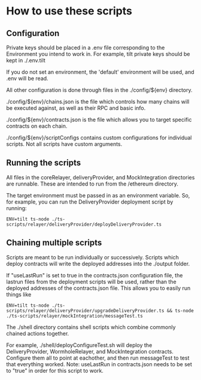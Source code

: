 # How to use these scripts

## Configuration

Private keys should be placed in a .env file corresponding to the Environment you intend to work in. For example, tilt private keys should be kept in ./.env.tilt

If you do not set an environment, the 'default' environment will be used, and .env will be read.

All other configuration is done through files in the ./config/\${env} directory.

./config/\${env}/chains.json is the file which controls how many chains will be executed against, as well as their RPC and basic info.

./config/\${env}/contracts.json is the file which allows you to target specific contracts on each chain.

./config/\${env}/scriptConfigs contains custom configurations for individual scripts. Not all scripts have custom arguments.

## Running the scripts

All files in the coreRelayer, deliveryProvider, and MockIntegration directories are runnable. These are intended to run from the /ethereum directory.

The target environment must be passed in as an environment variable. So, for example, you can run the DeliveryProvider deployment script by running:

```
ENV=tilt ts-node ./ts-scripts/relayer/deliveryProvider/deployDeliveryProvider.ts
```

## Chaining multiple scripts

Scripts are meant to be run individually or successively. Scripts which deploy contracts will write the deployed addresses into the ./output folder.

If "useLastRun" is set to true in the contracts.json configuration file, the lastrun files from the deployment scripts will be used, rather than the deployed addresses of the contracts.json file. This allows you to easily run things like

```
ENV=tilt ts-node ./ts-scripts/relayer/deliveryProvider/upgradeDeliveryProvider.ts && ts-node ./ts-scripts/relayer/mockIntegration/messageTest.ts
```

The ./shell directory contains shell scripts which combine commonly chained actions together.

For example, ./shell/deployConfigureTest.sh will deploy the DeliveryProvider, WormholeRelayer, and MockIntegration contracts. Configure them all to point at eachother, and then run messageTest to test that everything worked. Note: useLastRun in contracts.json needs to be set to "true" in order for this script to work.
